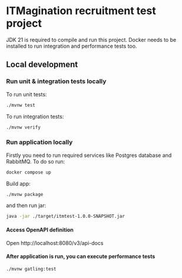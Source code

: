 # ITMagination recruitment test project

JDK 21 is required to compile and run this project.
Docker needs to be installed to run integration and performance tests too.

## Local development

### Run unit & integration tests locally
To run unit tests:
```bash
./mvnw test
```

To run integration tests:
```bash
./mvnw verify
```

### Run application locally
Firstly you need to run required services like Postgres database and RabbitMQ.
To do so run:
```bash
docker compose up
```

Build app:
```bash
./mvnw package
```
and then run jar:
```bash
java -jar ./target/itmtest-1.0.0-SNAPSHOT.jar
```

#### Access OpenAPI definition
Open http://localhost:8080/v3/api-docs

#### After application is run, you can execute performance tests
```bash
./mvnw gatling:test
```
